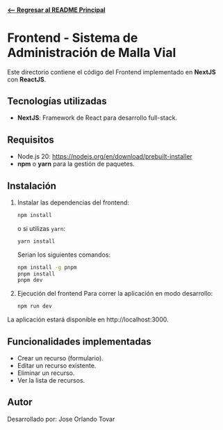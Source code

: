 
####  [<-- Regresar al README Principal](../README.md)
# Frontend - Sistema de Administración de Malla Vial

Este directorio contiene el código del Frontend implementado en **NextJS** con **ReactJS**.

## Tecnologías utilizadas

- **NextJS**: Framework de React para desarrollo full-stack.

## Requisitos

- Node.js 20: https://nodejs.org/en/download/prebuilt-installer
- **npm** o **yarn** para la gestión de paquetes.

## Instalación

1. Instalar las dependencias del frontend:
    ```bash
    npm install
    ```
    o si utilizas `yarn`:
    ```bash
    yarn install
    ```
    Serian los siguientes comandos:

    ```bash
    npm install -g pnpm
    pnpm install
    pnpm dev
    ```



1. Ejecución del frontend
    Para correr la aplicación en modo desarrollo:
    ```bash
    npm run dev
    ```

La aplicación estará disponible en http://localhost:3000.

## Funcionalidades implementadas

- Crear un recurso (formulario).
- Editar un recurso existente.
- Eliminar un recurso.
- Ver la lista de recursos.


## Autor
Desarrollado por: Jose Orlando Tovar